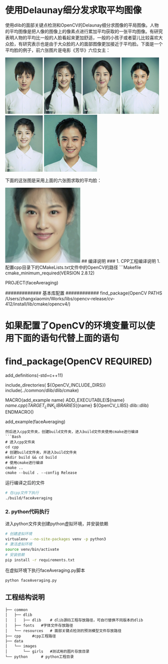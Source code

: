 # 使用Delaunay细分发求取平均图像
使用dlib的面部关键点检测和OpenCV的Delaunay细分求图像的平局图像。人物的平均图像是把人像的图像上的像素点进行累加平均获取的一张平均图像。有研究表明人物的平均比一般的人脸看起来更加舒适，一般的小孩子或者婴儿比较喜欢大众脸，有研究表示也是由于大众脸的人的面部图像更加接近于平均脸。下面是一个平均脸的例子，前六张图片是电影《芳华》六位女主：  
<div style="display:inline">
<img src="/data/images/girls/haoshuwen.jpg" width="120"/>
<img src="/data/images/girls/hexiaoping.jpg" width="120"/>
<img src="/data/images/girls/lindingding.jpg" width="120"/>
<img src="/data/images/girls/xiaobalei.jpg" width="120"/>
<img src="/data/images/girls/xiaohuizi.jpg" width="120"/>
<img src="/data/images/girls/zuoma.jpg" width="170"/>
</div>  

下面的这张图是采用上面的六张图求取的平均脸：  
<div style="display:inline">
<img src="/data/images/result.jpg" width="240"/>
</div>  
## 编译说明
### 1. CPP工程编译说明
1. 配置cpp目录下的CMakeLists.txt文件中的OpenCV的路径
```Makefile
cmake_minimum_required(VERSION 2.8.12)

PROJECT(faceAveraging)

#############  基本库配置  ############
find_package(OpenCV PATHS /Users/zhangxiaomin/Works/libs/opencv-release/cv-412/install/lib/cmake/opencv4/)
# 如果配置了OpenCV的环境变量可以使用下面的语句代替上面的语句
# find_package(OpenCV REQUIRED)

add_definitions(-std=c++11)

include_directories( ${OpenCV_INCLUDE_DIRS})
include(../common/dlib/dlib/cmake)

MACRO(add_example name)
  ADD_EXECUTABLE(${name} ${name}.cpp)
  TARGET_LINK_LIBRARIES(${name} ${OpenCV_LIBS} dlib::dlib)
ENDMACRO()

add_example(faceAveraging)
```
然后进入cpp文件夹，创建build文件夹，进入build文件夹使用cmake进行编译  
```Bash
# 进入cpp文件夹
cd cpp
# 创建build文件夹，并进入build文件夹
mkdir build && cd build
# 使用cmake进行编译
cmake ..
cmake --build . --config Release
```
运行编译之后的文件
```Bash
# 在cpp文件下执行
./build/faceAveraging
```
### 2. python代码执行
进入python文件夹创建python虚拟环境，并安装依赖
```Bash
# 创建虚拟环境
virtualenv --no-site-packages venv -p python3
# 激活虚拟环境
source venv/bin/activate 
# 安装依赖
pip install -r requirements.txt
```
在虚拟环境下执行faceAveraging.py脚本
```Bash
python faceAveraging.py
```
## 工程结构说明
```
├── common
│   ├── dlib
│   │   ├── dlib    # dlib源码工程存放路径，可自行替换不同版本的dlib
│   ├── fonts   #字体文件存放路径
│   └── resources   # 面部关键点检测的预测模型文件存放路径
├── cpp     #cpp工程路径
├── data
│   └── images
│       └── girls   #测试用的图片存放目录
└── python      # python工程目录
```

